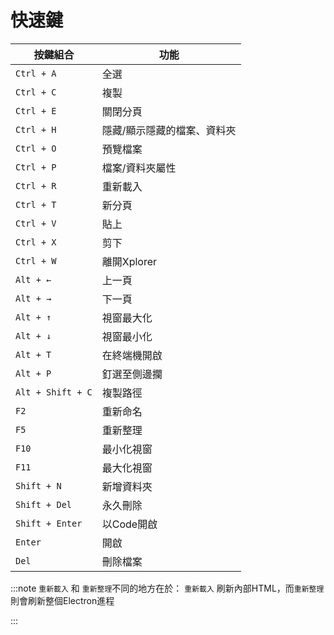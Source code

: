 # 快速鍵

| 按鍵組合              | 功能             |
| ----------------- | -------------- |
| `Ctrl + A`        | 全選             |
| `Ctrl + C`        | 複製             |
| `Ctrl + E`        | 關閉分頁           |
| `Ctrl + H`        | 隱藏/顯示隱藏的檔案、資料夾 |
| `Ctrl + O`        | 預覽檔案           |
| `Ctrl + P`        | 檔案/資料夾屬性       |
| `Ctrl + R`        | 重新載入           |
| `Ctrl + T`        | 新分頁            |
| `Ctrl + V`        | 貼上             |
| `Ctrl + X`        | 剪下             |
| `Ctrl + W`        | 離開Xplorer      |
| `Alt + ←`         | 上一頁            |
| `Alt + →`         | 下一頁            |
| `Alt + ↑`         | 視窗最大化          |
| `Alt + ↓`         | 視窗最小化          |
| `Alt + T`         | 在終端機開啟         |
| `Alt + P`         | 釘選至側邊攔         |
| `Alt + Shift + C` | 複製路徑           |
| `F2`              | 重新命名           |
| `F5`              | 重新整理           |
| `F10`             | 最小化視窗          |
| `F11`             | 最大化視窗          |
| `Shift + N`       | 新增資料夾          |
| `Shift + Del`     | 永久刪除           |
| `Shift + Enter`   | 以Code開啟        |
| `Enter`           | 開啟             |
| `Del`             | 刪除檔案           |

:::note `重新載入` 和 `重新整理`不同的地方在於： `重新載入` 刷新內部HTML，而`重新整理` 則會刷新整個Electron進程

:::
